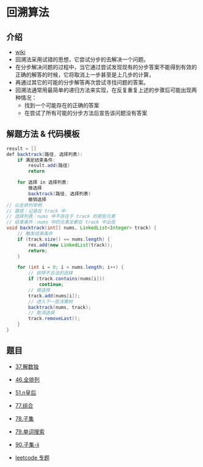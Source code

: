 # 回溯算法

## 介绍

* [wiki](https://zh.wikipedia.org/wiki/%E5%9B%9E%E6%BA%AF%E6%B3%95)
* 回溯法采用试错的思想，它尝试分步的去解决一个问题。
* 在分步解决问题的过程中，当它通过尝试发现现有的分步答案不能得到有效的正确的解答的时候，它将取消上一步甚至是上几步的计算，
* 再通过其它的可能的分步解答再次尝试寻找问题的答案。
* 回溯法通常用最简单的递归方法来实现，在反复重复上述的步骤后可能出现两种情况：
  * 找到一个可能存在的正确的答案
  * 在尝试了所有可能的分步方法后宣告该问题没有答案
  
## 解题方法 & 代码模板

```java
result = []
def backtrack(路径, 选择列表):
    if 满足结束条件:
        result.add(路径)
        return

    for 选择 in 选择列表:
        做选择
        backtrack(路径, 选择列表)
        撤销选择
// 以全排列举例
// 路径：记录在 track 中
// 选择列表：nums 中不存在于 track 的那些元素
// 结束条件：nums 中的元素全都在 track 中出现
void backtrack(int[] nums, LinkedList<Integer> track) {
    // 触发结束条件
    if (track.size() == nums.length) {
        res.add(new LinkedList(track));
        return;
    }

    for (int i = 0; i < nums.length; i++) {
        // 排除不合法的选择
        if (track.contains(nums[i]))
            continue;
        // 做选择
        track.add(nums[i]);
        // 进入下一层决策树
        backtrack(nums, track);
        // 取消选择
        track.removeLast();
    }
}
```

## 题目

* [37.解数独](./37.解数独.java)
* [46.全排列](./46.全排列.java)
* [51.n皇后](./51.n皇后.java)
* [77.组合](./77.组合.java)
* [78.子集](./78.子集.java)
* [79.单词搜索](./79.单词搜索.java)
* [90.子集-ii](./90.子集-ii.java)

* [leetcode 专题](https://leetcode-cn.com/problemset/all/?topicSlugs=backtracking)
